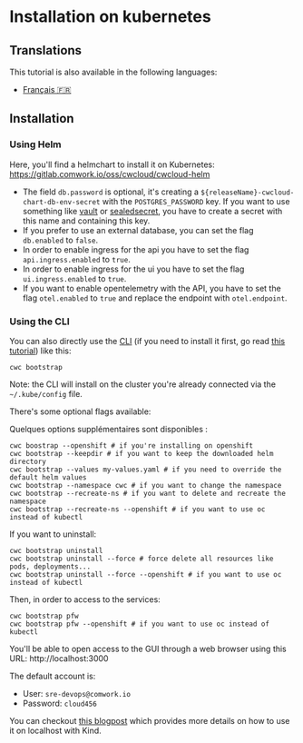 # Installation on kubernetes

## Translations

This tutorial is also available in the following languages:
* [Français 🇫🇷](../../../translations/fr/tutorials/selfhosted/installation/kubernetes.md)

## Installation

### Using Helm

Here, you'll find a helmchart to install it on Kubernetes: https://gitlab.comwork.io/oss/cwcloud/cwcloud-helm

* The field `db.password` is optional, it's creating a `${releaseName}-cwcloud-chart-db-env-secret` with the `POSTGRES_PASSWORD` key. If you want to use something like [vault](https://www.vaultproject.io) or [sealedsecret](https://github.com/bitnami-labs/sealed-secrets), you have to create a secret with this name and containing this key.
* If you prefer to use an external database, you can set the flag `db.enabled` to `false`.
* In order to enable ingress for the api you have to set the flag `api.ingress.enabled` to `true`.
* In order to enable ingress for the ui you have to set the flag `ui.ingress.enabled` to `true`.
* If you want to enable opentelemetry with the API, you have to set the flag `otel.enabled` to `true` and replace the endpoint with `otel.endpoint`.

### Using the CLI

You can also directly use the [CLI](../../cli/README.md) (if you need to install it first, go read [this tutorial](../../cli/install.md)) like this:

```shell
cwc bootstrap
```

Note: the CLI will install on the cluster you're already connected via the `~/.kube/config` file.

There's some optional flags available:

Quelques options supplémentaires sont disponibles :

```shell
cwc boostrap --openshift # if you're installing on openshift
cwc bootstrap --keepdir # if you want to keep the downloaded helm directory
cwc bootstrap --values my-values.yaml # if you need to override the default helm values
cwc bootstrap --namespace cwc # if you want to change the namespace
cwc bootstrap --recreate-ns # if you want to delete and recreate the namespace
cwc bootstrap --recreate-ns --openshift # if you want to use oc instead of kubectl
```

If you want to uninstall:

```shell
cwc bootstrap uninstall
cwc bootstrap uninstall --force # force delete all resources like pods, deployments...
cwc bootstrap uninstall --force --openshift # if you want to use oc instead of kubectl
```

Then, in order to access to the services:

```shell
cwc bootstrap pfw
cwc bootstrap pfw --openshift # if you want to use oc instead of kubectl
```

You'll be able to open access to the GUI through a web browser using this URL: http://localhost:3000

The default account is:
* User: `sre-devops@comwork.io`
* Password: `cloud456`

You can checkout [this blogpost](https://www.cwcloud.tech/blog/cwcloud-kubernetes-install) which provides more details on how to use it on localhost with Kind.
